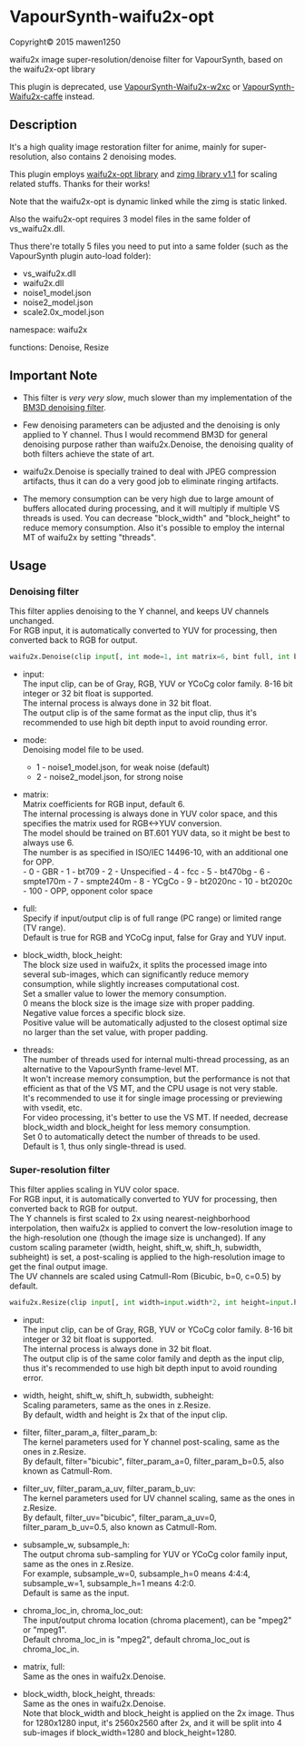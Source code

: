# VapourSynth-waifu2x-opt

Copyright© 2015 mawen1250

waifu2x image super-resolution/denoise filter for VapourSynth, based on the waifu2x-opt library

This plugin is deprecated, use [VapourSynth-Waifu2x-w2xc](https://github.com/HomeOfVapourSynthEvolution/VapourSynth-Waifu2x-w2xc) or [VapourSynth-Waifu2x-caffe](https://github.com/HomeOfVapourSynthEvolution/VapourSynth-Waifu2x-caffe) instead.

## Description

It's a high quality image restoration filter for anime, mainly for super-resolution, also contains 2 denoising modes.

This plugin employs [waifu2x-opt library](https://github.com/logicmachine/waifu2x-opt) and [zimg library v1.1](https://github.com/sekrit-twc/zimg/tree/v1.1) for scaling related stuffs. Thanks for their works!

Note that the waifu2x-opt is dynamic linked while the zimg is static linked.

Also the waifu2x-opt requires 3 model files in the same folder of vs_waifu2x.dll.

Thus there're totally 5 files you need to put into a same folder (such as the VapourSynth plugin auto-load folder):
  - vs_waifu2x.dll
  - waifu2x.dll
  - noise1_model.json
  - noise2_model.json
  - scale2.0x_model.json

namespace: waifu2x

functions: Denoise, Resize

## Important Note

- This filter is *very very slow*, much slower than my implementation of the [BM3D denoising filter](https://github.com/HomeOfVapourSynthEvolution/VapourSynth-BM3D).

- Few denoising parameters can be adjusted and the denoising is only applied to Y channel. Thus I would recommend BM3D for general denoising purpose rather than waifu2x.Denoise, the denoising quality of both filters achieve the state of art.

- waifu2x.Denoise is specially trained to deal with JPEG compression artifacts, thus it can do a very good job to eliminate ringing artifacts.

- The memory consumption can be very high due to large amount of buffers allocated during processing, and it will multiply if multiple VS threads is used. You can decrease "block_width" and "block_height" to reduce memory consumption. Also it's possible to employ the internal MT of waifu2x by setting "threads".

## Usage

### Denoising filter

This filter applies denoising to the Y channel, and keeps UV channels unchanged.<br />
For RGB input, it is automatically converted to YUV for processing, then converted back to RGB for output.

```python
waifu2x.Denoise(clip input[, int mode=1, int matrix=6, bint full, int block_width=1280, int block_height=1280, int threads=1])
```

- input:<br />
    The input clip, can be of Gray, RGB, YUV or YCoCg color family. 8-16 bit integer or 32 bit float is supported.<br />
    The internal process is always done in 32 bit float.<br />
    The output clip is of the same format as the input clip, thus it's recommended to use high bit depth input to avoid rounding error.

- mode:<br />
    Denoising model file to be used.<br />
  - 1 - noise1_model.json, for weak noise (default)
  - 2 - noise2_model.json, for strong noise

- matrix:<br />
    Matrix coefficients for RGB input, default 6.<br />
    The internal processing is always done in YUV color space, and this specifies the matrix used for RGB<->YUV conversion.<br />
    The model should be trained on BT.601 YUV data, so it might be best to always use 6.<br />
    The number is as specified in ISO/IEC 14496-10, with an additional one for OPP.<br />
      - 0 - GBR
      - 1 - bt709
      - 2 - Unspecified
      - 4 - fcc
      - 5 - bt470bg
      - 6 - smpte170m
      - 7 - smpte240m
      - 8 - YCgCo
      - 9 - bt2020nc
      - 10 - bt2020c
      - 100 - OPP, opponent color space

- full:<br />
    Specify if input/output clip is of full range (PC range) or limited range (TV range).<br />
    Default is true for RGB and YCoCg input, false for Gray and YUV input.

- block_width, block_height:<br />
    The block size used in waifu2x, it splits the processed image into several sub-images, which can significantly reduce memory consumption, while slightly increases computational cost.<br />
    Set a smaller value to lower the memory consumption.<br />
    0 means the block size is the image size with proper padding.<br />
    Negative value forces a specific block size.<br />
    Positive value will be automatically adjusted to the closest optimal size no larger than the set value, with proper padding.

- threads:<br />
    The number of threads used for internal multi-thread processing, as an alternative to the VapourSynth frame-level MT.<br />
    It won't increase memory consumption, but the performance is not that efficient as that of the VS MT, and the CPU usage is not very stable.<br />
    It's recommended to use it for single image processing or previewing with vsedit, etc.<br />
    For video processing, it's better to use the VS MT. If needed, decrease block_width and block_height for less memory consumption.<br />
    Set 0 to automatically detect the number of threads to be used.<br />
    Default is 1, thus only single-thread is used.

### Super-resolution filter

This filter applies scaling in YUV color space.<br />
For RGB input, it is automatically converted to YUV for processing, then converted back to RGB for output.<br />
The Y channels is first scaled to 2x using nearest-neighborhood interpolation, then waifu2x is applied to convert the low-resolution image to the high-resolution one (though the image size is unchanged). If any custom scaling parameter (width, height, shift_w, shift_h, subwidth, subheight) is set, a post-scaling is applied to the high-resolution image to get the final output image.<br />
The UV channels are scaled using Catmull-Rom (Bicubic, b=0, c=0.5) by default.

```python
waifu2x.Resize(clip input[, int width=input.width*2, int height=input.height*2, float shift_w=0, float shift_h=0, float subwidth=input.width, float subheight=input.height, string filter="bicubic", float filter_param_a=0, float filter_param_b=0.5, string filter_uv="bicubic", float filter_param_a_uv=0, float filter_param_b_uv=0.5, int subsample_w=input.format.subsampling_w, int subsample_h=input.format.subsampling_h, string chroma_loc_in="mpeg2", string chroma_loc_out=chroma_loc_in, int matrix=6, bint full, int block_width=1280, int block_height=1280, int threads=1])
```

- input:<br />
    The input clip, can be of Gray, RGB, YUV or YCoCg color family. 8-16 bit integer or 32 bit float is supported.<br />
    The internal process is always done in 32 bit float.<br />
    The output clip is of the same color family and depth as the input clip, thus it's recommended to use high bit depth input to avoid rounding error.

- width, height, shift_w, shift_h, subwidth, subheight:<br />
    Scaling parameters, same as the ones in z.Resize.<br />
    By default, width and height is 2x that of the input clip.

- filter, filter_param_a, filter_param_b:<br />
    The kernel parameters used for Y channel post-scaling, same as the ones in z.Resize.<br />
    By default, filter="bicubic", filter_param_a=0, filter_param_b=0.5, also known as Catmull-Rom.

- filter_uv, filter_param_a_uv, filter_param_b_uv:<br />
    The kernel parameters used for UV channel scaling, same as the ones in z.Resize.<br />
    By default, filter_uv="bicubic", filter_param_a_uv=0, filter_param_b_uv=0.5, also known as Catmull-Rom.

- subsample_w, subsample_h:<br />
    The output chroma sub-sampling for YUV or YCoCg color family input, same as the ones in z.Resize.<br />
    For example, subsample_w=0, subsample_h=0 means 4:4:4, subsample_w=1, subsample_h=1 means 4:2:0.<br />
    Default is same as the input.

- chroma_loc_in, chroma_loc_out:<br />
    The input/output chroma location (chroma placement), can be "mpeg2" or "mpeg1".<br />
    Default chroma_loc_in is "mpeg2", default chroma_loc_out is chroma_loc_in.

- matrix, full:<br />
    Same as the ones in waifu2x.Denoise.

- block_width, block_height, threads:<br />
    Same as the ones in waifu2x.Denoise.<br />
    Note that block_width and block_height is applied on the 2x image. Thus for 1280x1280 input, it's 2560x2560 after 2x, and it will be split into 4 sub-images if block_width=1280 and block_height=1280.
